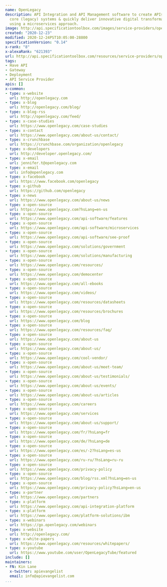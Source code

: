 ```yaml
---
name: OpenLegacy
description: API Integration and API Management software to create APIs to leverage
  core (legacy) systems & quickly deliver innovative digital transformation projects
  using a microservices approach.
image: http://api.specificationtoolbox.com/images/service-providers/openlegacy.jpg
created: "2020-12-23"
modified: 2020-12-24PST10:05:00-28800
specificationVersion: "0.14"
x-rank: "8"
x-alexaRank: "621393"
url: http://api.specificationtoolbox.com/resources/service-providers/openlegacy/
tags:
- Have API
- Gateway
- Deployment
- API Service Provider
apis: []
x-common:
- type: x-website
  url: http://openlegacy.com
- type: x-blog
  url: http://openlegacy.com/blog/
- type: x-blog-rss
  url: http://openlegacy.com/feed/
- type: x-case-studies
  url: https://www.openlegacy.com/case-studies
- type: x-contact
  url: https://www.openlegacy.com/about-us/contact/
- type: x-crunchbase
  url: https://crunchbase.com/organization/openlegacy
- type: x-developers
  url: http://developer.openlegacy.com/
- type: x-email
  url: jennifer.t@openlegacy.com
- type: x-email
  url: info@openlegacy.com
- type: x-facebook
  url: https://www.facebook.com/openlegacy
- type: x-github
  url: https://github.com/openlegacy
- type: x-news
  url: https://www.openlegacy.com/about-us/news
- type: x-open-source
  url: https://www.openlegacy.com?hsLang=en-us
- type: x-open-source
  url: https://www.openlegacy.com/api-software/features
- type: x-open-source
  url: https://www.openlegacy.com/api-software/microservices
- type: x-open-source
  url: https://www.openlegacy.com/api-software/see-proof
- type: x-open-source
  url: https://www.openlegacy.com/solutions/government
- type: x-open-source
  url: https://www.openlegacy.com/solutions/manufacturing
- type: x-open-source
  url: https://www.openlegacy.com/resources/
- type: x-open-source
  url: https://www.openlegacy.com/democenter
- type: x-open-source
  url: https://www.openlegacy.com/all-ebooks
- type: x-open-source
  url: https://www.openlegacy.com/videos/
- type: x-open-source
  url: https://www.openlegacy.com/resources/datasheets
- type: x-open-source
  url: https://www.openlegacy.com/resources/brochures
- type: x-open-source
  url: https://www.openlegacy.com/blog
- type: x-open-source
  url: https://www.openlegacy.com/resources/faq/
- type: x-open-source
  url: https://www.openlegacy.com/about-us
- type: x-open-source
  url: https://www.openlegacy.com/about-us/
- type: x-open-source
  url: https://www.openlegacy.com/cool-vendor/
- type: x-open-source
  url: https://www.openlegacy.com/about-us/meet-team/
- type: x-open-source
  url: https://www.openlegacy.com/about-us/testimonials/
- type: x-open-source
  url: https://www.openlegacy.com/about-us/events/
- type: x-open-source
  url: https://www.openlegacy.com/about-us/articles
- type: x-open-source
  url: https://www.openlegacy.com/careers
- type: x-open-source
  url: https://www.openlegacy.com/services
- type: x-open-source
  url: https://www.openlegacy.com/about-us/support/
- type: x-open-source
  url: https://www.openlegacy.com/fr/?hsLang=fr
- type: x-open-source
  url: https://www.openlegacy.com/de/?hsLang=de
- type: x-open-source
  url: https://www.openlegacy.com/es/-2?hsLang=es-us
- type: x-open-source
  url: https://www.openlegacy.com/ru-ru/?hsLang=ru-ru
- type: x-open-source
  url: https://www.openlegacy.com/privacy-policy
- type: x-open-source
  url: https://www.openlegacy.com/blog/rss.xml?hsLang=en-us
- type: x-open-source
  url: https://www.openlegacy.com/privacy-policy?hsLang=en-us
- type: x-partner
  url: https://www.openlegacy.com/partners
- type: x-platform
  url: https://www.openlegacy.com/api-integration-platform
- type: x-platform
  url: https://www.openlegacy.com/platform-solutions/ibm
- type: x-webinars
  url: https://go.openlegacy.com/webinars
- type: x-website
  url: http://openlegacy.com/
- type: x-white-papers
  url: https://www.openlegacy.com/resources/whitepapers/
- type: x-youtube
  url: https://www.youtube.com/user/OpenLegacyTube/featured
include: []
maintainers:
- FN: Kin Lane
  x-twitter: apievangelist
  email: info@apievangelist.com
...
```

